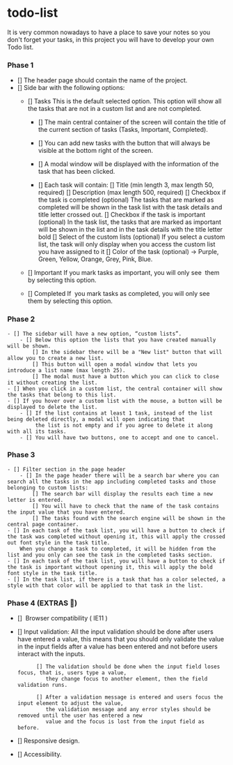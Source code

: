 # todo-list
It is very common nowadays to have a place to save your notes so you don't forget your tasks, in this project you will have to develop your own Todo list.


### Phase 1

- [] The header page should contain the name of the project.
- [] Side bar with the following options:
    - [] Tasks
        This is the default selected option.
        This option will show all the tasks that are not in a custom list and are not completed.

        - [] The main central container of the screen will contain the title of the current section of tasks (Tasks, Important, Completed).
        - [] You can add new tasks with the button that will always be visible at the bottom right of the screen.
        - [] A modal window will be displayed with the information of the task that has been clicked.

        - [] Each task will contain:
            [] Title (min length 3, max length 50, required)
            [] Description (max length 500, required)
            [] Checkbox if the task is completed (optional)
                The tasks that are marked as completed will be shown in the task list with the task details and title letter crossed out. 
            [] Checkbox if the task is important (optional)
                In the task list, the tasks that are marked as important will be shown in the list and in the task details with the title letter bold
            [] Select of the custom lists (optional)
                If you select a custom list, the task will only display when you access the custom list you have assigned to it
            [] Color of the task (optional) -> Purple, Green, Yellow, Orange, Grey, Pink, Blue.

    - [] Important
        If you mark tasks as important, you will only see  them by selecting this option.
    - [] Completed
        If  you mark tasks as completed, you will only see  them by selecting this option.

### Phase 2

    - [] The sidebar will have a new option, “custom lists”.
        - [] Below this option the lists that you have created manually will be shown.
            [] In the sidebar there will be a "New list" button that will allow you to create a new list.
            [] This button will open a modal window that lets you introduce a list name (max length 25).
            [] The modal must have a button which you can click to close it without creating the list.
    - [] When you click in a custom list, the central container will show the tasks that belong to this list.
    - [] If you hover over a custom list with the mouse, a button will be displayed to delete the list.
        - [] If the list contains at least 1 task, instead of the list being deleted directly, a modal will open indicating that 
             the list is not empty and if you agree to delete it along with all its tasks.
        - [] You will have two buttons, one to accept and one to cancel.

### Phase 3

    - [] Filter section in the page header
        - [] In the page header there will be a search bar where you can search all the tasks in the app including completed tasks and those belonging to custom lists:
            [] The search bar will display the results each time a new letter is entered.
            [] You will have to check that the name of the task contains the input value that you have entered.
            [] The tasks found with the search engine will be shown in the central page container.
    - [] In each task of the task list, you will have a button to check if the task was completed without opening it, this will apply the crossed out font style in the task title.
        When you change a task to completed, it will be hidden from the list and you only can see the task in the completed tasks section.
    - [] In each task of the task list, you will have a button to check if the task is important without opening it, this will apply the bold font style in the task title.
    - [] In the task list, if there is a task that has a color selected, a style with that color will be applied to that task in the list.


### Phase 4 (EXTRAS 💯)

- []  Browser compatibility ( IE11 )
- [] Input validation:
        All the input validation should be done after users have entered a value, this means that you should only validate the 
        value in the input fields after a value has been entered and not before users interact with the inputs. 

            [] The validation should be done when the input field loses focus, that is, users type a value, 
               they change focus to another element, then the field validation runs.

            [] After a validation message is entered and users focus the input element to adjust the value, 
               the validation message and any error styles should be removed until the user has entered a new 
               value and the focus is lost from the input field as before.
- [] Responsive design.
- [] Accessibility.

